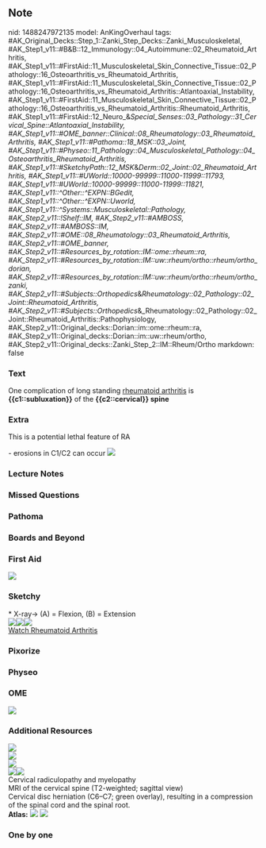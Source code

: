 ## Note
nid: 1488247972135
model: AnKingOverhaul
tags: #AK_Original_Decks::Step_1::Zanki_Step_Decks::Zanki_Musculoskeletal, #AK_Step1_v11::#B&B::12_Immunology::04_Autoimmune::02_Rheumatoid_Arthritis, #AK_Step1_v11::#FirstAid::11_Musculoskeletal_Skin_Connective_Tissue::02_Pathology::16_Osteoarthritis_vs_Rheumatoid_Arthritis, #AK_Step1_v11::#FirstAid::11_Musculoskeletal_Skin_Connective_Tissue::02_Pathology::16_Osteoarthritis_vs_Rheumatoid_Arthritis::Atlantoaxial_Instability, #AK_Step1_v11::#FirstAid::11_Musculoskeletal_Skin_Connective_Tissue::02_Pathology::16_Osteoarthritis_vs_Rheumatoid_Arthritis::Rheumatoid_Arthritis, #AK_Step1_v11::#FirstAid::12_Neuro_&_Special_Senses::03_Pathology::31_Cervical_Spine::Atlantoaxial_Instability, #AK_Step1_v11::#OME_banner::Clinical::08_Rheumatology::03_Rheumatoid_Arthritis, #AK_Step1_v11::#Pathoma::18_MSK::03_Joint, #AK_Step1_v11::#Physeo::11_Pathology::04_Musculoskeletal_Pathology::04_Osteoarthritis_Rheumatoid_Arthritis, #AK_Step1_v11::#SketchyPath::12_MSK_&_Derm::02_Joint::02_Rheumatoid_Arthritis, #AK_Step1_v11::#UWorld::10000-99999::11000-11999::11793, #AK_Step1_v11::#UWorld::10000-99999::11000-11999::11821, #AK_Step1_v11::^Other::^EXPN::BGedit, #AK_Step1_v11::^Other::^EXPN::Uworld, #AK_Step1_v11::^Systems::Musculoskeletal::Pathology, #AK_Step2_v11::!Shelf::IM, #AK_Step2_v11::#AMBOSS, #AK_Step2_v11::#AMBOSS::IM, #AK_Step2_v11::#OME::08_Rheumatology::03_Rheumatoid_Arthritis, #AK_Step2_v11::#OME_banner, #AK_Step2_v11::#Resources_by_rotation::IM::ome::rheum::ra, #AK_Step2_v11::#Resources_by_rotation::IM::uw::rheum/ortho::rheum/ortho_dorian, #AK_Step2_v11::#Resources_by_rotation::IM::uw::rheum/ortho::rheum/ortho_zanki, #AK_Step2_v11::#Subjects::Orthopedics_&_Rheumatology::02_Pathology::02_Joint::Rheumatoid_Arthritis, #AK_Step2_v11::#Subjects::Orthopedics_&_Rheumatology::02_Pathology::02_Joint::Rheumatoid_Arthritis::Pathophysiology, #AK_Step2_v11::Original_decks::Dorian::im::ome::rheum::ra, #AK_Step2_v11::Original_decks::Dorian::im::uw::rheum/ortho, #AK_Step2_v11::Original_decks::Zanki_Step_2::IM::Rheum/Ortho
markdown: false

### Text
<div>
  One complication of long standing <u>rheumatoid arthritis</u> is
  <b>{{c1::subluxation}}</b> of the <b>{{c2::cervical}} spine</b>
</div>

### Extra
This is a potential lethal feature of RA
<div>
  - erosions in C1/C2 can occur <i><img src=
  "ra_1358629116483.png"></i>
</div>

### Lecture Notes


### Missed Questions


### Pathoma


### Boards and Beyond


### First Aid
<img src="tmpQzdDu_.png">

### Sketchy
<div>
  * X-ray-> (A) = Flexion, (B) = Extension
</div>
<div><img src=
"RA%20atlantoaxial%20joint%20subluxation_1566160514431.jpg"><img src="Screen%20Shot%202020-03-05%20at%209.17.33%20PM.JPG"><img src="tmpCRUkEH_1566160514431.png"></div><a href="https://dashboard.sketchy.com/study/medical/courses/medical-pathophysiology/units/medical-pathophysiology-musculoskeletal-derm/videos/medical-pathophysiology-musculoskeletal-and-derm-joint-rheumatoid-arthritis?utm_source=anki&utm_medium=partnership&utm_campaign=february_update&utm_content=medical">Watch
Rheumatoid Arthritis</a>

### Pixorize


### Physeo


### OME
<div class="ome-widget">
  <a href=
  "https://onlinemeded.org/spa/rheumatology/rheumatoid-arthritis/acquire?ref=anki">
  <img src="_OME_AnkiFlashcards_Lesson_6.png"></a>
</div>

### Additional Resources
<img src="paste-c8aee7225860240d565ace8ce4ec9f7666ab5b8a.jpg">
<div><img src=
"paste-7cdcac0b50c2b3edae27d1f1693be45136816d77.jpg"></div>
<div>
  <img src="paste-01a25971d6fc945d7f26bf4eb006c5c9275bd157.jpg">
  <div><img src="big_5b192c150de4b.jpg"><img src=
  "5b192c150de4b.jpg"></div>
  <div>
    <div>
      <div>
        Cervical radiculopathy and myelopathy
      </div>
    </div>
    <div>
      <div>
        <div>
          MRI of the cervical spine (T2-weighted; sagittal view)
        </div>
        <div>
          Cervical disc herniation (C6–C7; green overlay),
          resulting in a compression of the spinal cord and the
          spinal root.
        </div>
      </div>
    </div>
  </div>
</div><b>Atlas:</b> <img src="tmpEL3IDI.png"> <img src=
"tmpkf_qxd.png">

### One by one

